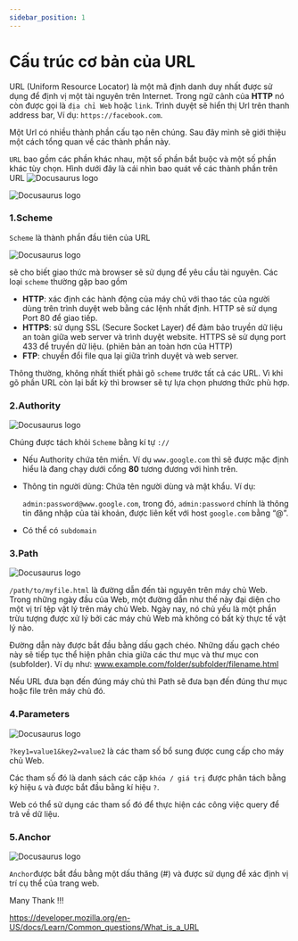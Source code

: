```yaml
---
sidebar_position: 1
---
```


# Cấu trúc cơ bản của URL
URL (Uniform Resource Locator) là một mã định danh duy nhất được sử dụng để định vị một tài nguyên trên Internet. Trong ngữ cảnh của **HTTP** nó còn được gọi là `địa chỉ Web` hoặc `link`. Trình duyệt sẽ hiển thị Url trên thanh address bar, Ví dụ: `https://facebook.com`.

Một Url có nhiều thành phần cấu tạo nên chúng. Sau đây mình sẽ giới thiệu một cách tổng quan về các thành phần này.

`URL` bao gồm các phần khác nhau, một số phần bắt buộc và một số phần khác tùy chọn. Hình dưới đây là cái nhìn bao quát về các thành phần trên URL
![Docusaurus logo](/img/seminar-url.jpg)


![Docusaurus logo](/img/url-all.png)

### 1.Scheme
  `Scheme` là thành phần đầu tiên của URL

  ![Docusaurus logo](/img/scheme.png)

  sẽ cho biết giao thức mà browser sẽ sử dụng để yêu cầu tài nguyên. Các loại `scheme` thường gặp bao gồm

  - **HTTP**: xác định các hành động của máy chủ với thao tác của người dùng trên trình duyệt web bằng các lệnh nhất định. HTTP sẽ sử dụng Port 80 để giao tiếp.
  - **HTTPS**: sử dụng SSL (Secure Socket Layer) để đảm bảo truyền dữ liệu an toàn giữa web server và trình duyệt website. HTTPS sẽ sử dụng port 433 để truyền dữ liệu. (phiên bản an toàn hơn của HTTP)
  - **FTP**: chuyển đổi file qua lại giữa trình duyệt và web server.

Thông thường, không nhất thiết phải gõ `scheme` trước tất cả các URL. Vì khi gõ phần URL còn lại bất kỳ thì browser sẽ tự lựa chọn phương thức phù hợp.

    
### 2.Authority

 ![Docusaurus logo](/img/auth.png)

  Chúng được tách khỏi `Scheme` bằng kí tự `://`
  - Nếu Authority chứa tên miền. Ví dụ `www.google.com` thì sẽ được mặc định hiểu là đang chạy dưới cổng **80** tương đương với hình trên.
  - Thông tin người dùng: Chứa tên người dùng và mật khẩu. Ví dụ: 
  
    `admin:password@www.google.com`, trong đó, `admin:password` chính là thông tin đăng nhập của tài khoản, được liên kết với host `google.com` bằng “@”.
  - Có thể có `subdomain`

### 3.Path
 ![Docusaurus logo](/img/path.png)
 
  `/path/to/myfile.html` là đường dẫn đến tài nguyên trên máy chủ Web. Trong những ngày đầu của Web, một đường dẫn như thế này đại diện cho một vị trí tệp vật lý trên máy chủ Web. Ngày nay, nó chủ yếu là một phần trừu tượng được xử lý bởi các máy chủ Web mà không có bất kỳ thực tế vật lý nào.

  Đường dẫn này được bắt đầu bằng dấu gạch chéo. Những dấu gạch chéo này sẽ tiếp tục thể hiện phân chia giữa các thư mục và thư mục con (subfolder). Ví dụ như: www.example.com/folder/subfolder/filename.html

  Nếu URL đưa bạn đến đúng máy chủ thì Path sẽ đưa bạn đến đúng thư mục hoặc file trên máy chủ đó.
### 4.Parameters
![Docusaurus logo](/img/params.png)

  `?key1=value1&key2=value2` là các tham số bổ sung được cung cấp cho máy chủ Web. 

  Các tham số đó là danh sách các cặp `khóa / giá trị` được phân tách bằng ký hiệu `&` và được bắt đầu bằng kí hiệu `?`. 
  
  Web có thể sử dụng các tham số đó để thực hiện các công việc query để trả về dữ liệu. 
### 5.Anchor
![Docusaurus logo](/img/anchor.png)

  `Anchor`được bắt đầu bằng một dấu thăng (#) và được sử dụng để xác định vị trí cụ thể của trang web.

Many Thank !!!

https://developer.mozilla.org/en-US/docs/Learn/Common_questions/What_is_a_URL